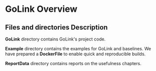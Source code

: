 # GoLink Overview

## Files and directories Description

**GoLink** directory contains GoLink's project code.

**Example** directory contains the examples for GoLink and baselines.
We have prepared a **DockerFile** to enable quick and reproducible builds.

**ReportData** directory contains reports on the usefulness chapters.
